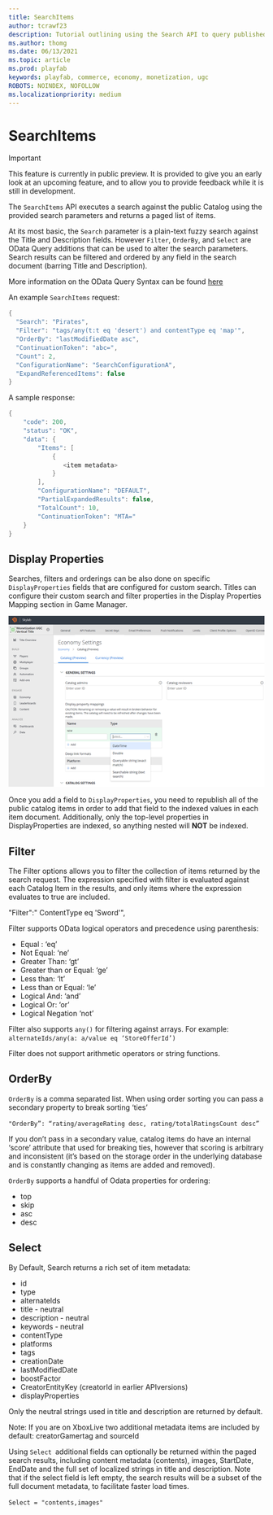 ```yaml
---
title: SearchItems
author: tcrawf23
description: Tutorial outlining using the Search API to query published content
ms.author: thomg
ms.date: 06/13/2021
ms.topic: article
ms.prod: playfab
keywords: playfab, commerce, economy, monetization, ugc
ROBOTS: NOINDEX, NOFOLLOW
ms.localizationpriority: medium
---
```


# SearchItems

> [!IMPORTANT]
> This feature is currently in public preview. It is provided to give you an early look at an upcoming feature, and to allow you to provide feedback while it is still in development.  

The `SearchItems` API executes a search against the public Catalog using the provided search parameters and returns a paged list of items.

At its most basic, the `Search` parameter is a plain-text fuzzy search against the Title and Description fields. However `Filter`, `OrderBy`, and `Select` are OData Query additions that can be used to alter the search parameters. Search results can be filtered and ordered by any field in the search document (barring Title and Description).

More information on the OData Query Syntax can be found [here](https://www.odata.org/getting-started/basic-tutorial/#queryData )

An example `SearchItems` request:
```csharp
{
  "Search": "Pirates",
  "Filter": "tags/any(t:t eq 'desert') and contentType eq 'map'",
  "OrderBy": "lastModifiedDate asc",
  "ContinuationToken": "abc=",
  "Count": 2,
  "ConfigurationName": "SearchConfigurationA",
  "ExpandReferencedItems": false
}
```

A sample response:
```csharp
{
    "code": 200,
    "status": "OK",
    "data": {
        "Items": [
            {
               <item metadata> 
            }
        ],
        "ConfigurationName": "DEFAULT",
        "PartialExpandedResults": false,
        "TotalCount": 10,
        "ContinuationToken": "MTA="
    }
}
```

## Display Properties

Searches, filters and orderings can be also done on specific `DisplayProperties` fields that are configured for custom search.  Titles can configure their custom search and filter properties in the Display Properties Mapping section in Game Manager.

![Display Properties screenshot in Game Manager](media/displayproperties.png)

Once you add a field to `DisplayProperties`, you need to republish all of the public catalog items in order to add that field to the indexed values in each item document. Additionally, only the top-level properties in DisplayProperties are indexed, so anything nested will **NOT** be indexed.

## Filter

The Filter options allows you to filter the collection of items returned by the search request. The  expression specified with filter is evaluated against each Catalog Item in the results, and only items where the expression evaluates to true are included.

"Filter":" ContentType eq 'Sword'",

Filter supports OData logical operators and precedence using parenthesis:

- Equal : ‘eq’
- Not Equal: ‘ne’
- Greater Than: ‘gt’
- Greater than or Equal: ‘ge’
- Less than: ‘lt’
- Less than or Equal: ‘le’
- Logical And: ‘and’
- Logical Or: ‘or’
- Logical Negation ‘not’

Filter also supports `any()` for filtering against arrays. For example: `alternateIds/any(a: a/value eq ‘StoreOfferId’)`

Filter does not support arithmetic operators or string functions.  

## OrderBy

`OrderBy` is a comma separated list. When using order sorting you can pass a secondary property to break sorting ‘ties’

`"OrderBy”: “rating/averageRating desc, rating/totalRatingsCount desc”`

If you don’t pass in a secondary value, catalog items do have an internal ‘score’ attribute that used for breaking ties, however that scoring is arbitrary and inconsistent (it’s based on the storage order in the underlying database and is constantly changing as items are added and removed).  

`OrderBy` supports a handful of Odata properties for ordering:
- top
- skip
- asc
- desc

## Select

By Default, Search returns a rich set of item metadata:

- id
- type
- alternateIds
- title - neutral
- description - neutral
- keywords - neutral
- contentType
- platforms
- tags
- creationDate
- lastModifiedDate
- boostFactor
- CreatorEntityKey (creatorId in earlier APIversions)
- displayProperties

Only the neutral strings used in title and description are returned by default.  

Note: If you are on XboxLive two additional metadata items are included by default: creatorGamertag and sourceId   

Using `Select `additional fields can optionally be returned within the paged search results, including content metadata (contents), images, StartDate, EndDate and the full set of localized strings in title and description. Note that if the select field is left empty, the search results will be a subset of the full document metadata, to facilitate faster load times.

`Select = "contents,images"`
